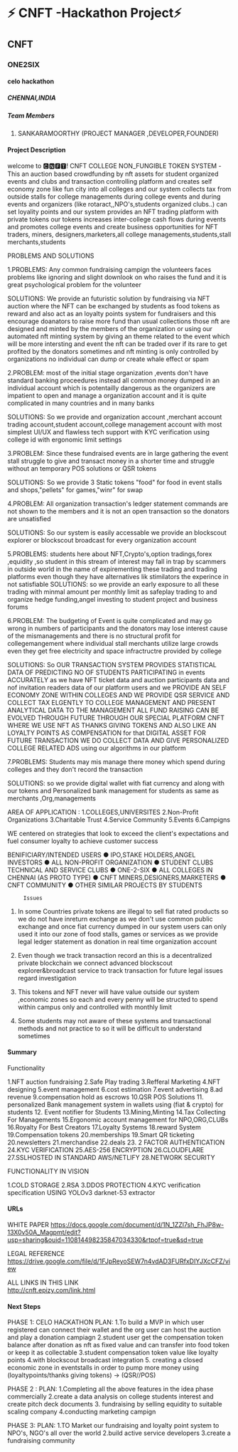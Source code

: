 # ⚡ CNFT -Hackathon Project⚡

## CNFT
### ONE2SIX
#### celo hackathon

##### CHENNAI,INDIA

##### Team Members
1. SANKARAMOORTHY (PROJECT MANAGER ,DEVELOPER,FOUNDER)


#### Project Description
 welcome to 🅲🅽🅵🆃! CNFT COLLEGE NON_FUNGIBLE TOKEN SYSTEM -This an auction based crowdfunding by nft assets for student organized events and clubs and transaction controlling platform and creates self economy zone like fun city into all colleges and our system collects tax from outside stalls for college managements during college events and during events and organizers (like rotaract,,NPO's,students organized clubs..) can set loyality points and our system provides an NFT trading platform with private tokens our tokens increases inter-college cash flows during events and promotes college events and create business opportunities for NFT traders, miners, designers,marketers,all college managements,students,stall merchants,students
 
 PROBLEMS AND SOLUTIONS
 
1.PROBLEMS:
Any common fundraising campign the volunteers faces problems like ignoring and slight downlook on who raises the fund and it is great psychological
problem for the volunteer 

SOLUTIONS:
We provide an futuristic solution by fundraising via NFT auction where the NFT can be exchanged by students as food tokens as reward and also act as an loyalty points system for fundraisers and this encourage doanators to raise more fund than usual collections those nft are designed and minted by the members of the organization or using our automated nft minting system by giving an theme related to the event which will be more intersting and event the nft can be traded over if its rare to get profited by the donators sometimes and nft minting is only controlled by organizations no individual can dump or create whale effect or spam

2.PROBLEM:
most of the initial stage organization ,events don't have standard banking proceedures instead all common money dumped in an individual account which is
potentailly dangerous as the organizers are impatient to open and manage a organization account and it is quite complicated in many countries and in many 
banks

SOLUTIONS:
So we provide and organization account ,merchant account trading account,student account,college management account with most simplest UI/UX and flawless tech support with KYC verification using college id with ergonomic limit settings

3.PROBLEM:
Since these fundraised events are in large gathering the event stall struggle to give and transact money in a shorter time and struggle without an temporary POS solutions or QSR tokens

SOLUTIONS:
So we provide 3 Static tokens "food" for food in event stalls and shops,"pellets" for games,"winr" for swap

4.PROBLEM:
All organization transaction's ledger statement commands are not shown to the members and it is not an open transaction so the donators are unsatisfied

SOLUTIONS:
So our system is easily accessable we provide an blockscout explorer or blockscout broadcast for every organization account

5.PROBLEMS:
students here about NFT,Crypto's,option tradings,forex ,equidity ,so student in this stream of interest may fall in trap by scammers in outside world in the name of expirementing these trading and trading platforms even though they have alternatives lik stimilators the experince in not satisfiable 
SOLUTIONS:
so we provide an early exposure to all these trading with minmal amount per monthly limit as safeplay trading to and organize hedge funding,angel investing to student project and business forums

6.PROBLEM:
The budgeting of Event is quite complicated and may go wrong in numbers of participants and the donators may lose interest cause of the mismanagements and there is no structural profit for collegemangement where individual stall merchants utilize large crowds even they get free electricity and space infractructre provided by college

SOLUTIONS:
So OUR TRANSACTION SYSTEM PROVIDES STATISTICAL DATA OF PREDICTING NO OF STUDENTS PARTICIPATING in events ACCURATELY as we have NFT ticket data and auction participants data and nof invitation readers data of our platform users and we PROVIDE AN SELF ECONOMY ZONE WITHIN COLLEGES AND WE PROVIDE QSR SERVICE AND COLLECT TAX ELGENTLY TO  COLLEGE MANAGEMENT AND PRESENT ANALYTICAL DATA TO THE MANAGEMENT ALL FUND RAISING CAN BE EVOLVED THROUGH FUTURE THROUGH OUR SPECIAL  PLATFORM CNFT WHERE WE USE NFT AS THANKS GIVING TOKENS AND ALSO LIKE AN LOYALTY POINTS AS COMPENSATION for that DIGITAL ASSET FOR FUTURE TRANSACTION WE DO COLLECT DATA AND GIVE PERSONALIZED COLLEGE RELATED ADS using our algorithms in our platform

7.PROBLEMS:
Students may mis manage there money which spend during colleges and they don't record the transaction 

SOLUTIONS:
so we provide digital wallet with fiat currency and along with our tokens and Personalized bank management for students as same as merchants ,Org,managements

AREA OF APPLICATION :
1.COLLEGES,UNIVERSITES
2.Non-Profit Organizations
3.Charitable Trust
4.Service Community
5.Events
6.Campigns

 WE centered on strategies that look to exceed the client's expectations and fuel consumer loyalty to achieve customer success
 
 BENIFICIARY/INTENDED USERS
●	IPO,STAKE HOLDERS,ANGEL INVESTORS
●	ALL NON-PROFIT ORGANIZATION
●	STUDENT CLUBS TECHNICAL AND SERVICE CLUBS
●	ONE-2-SIX
●	ALL COLLEGES IN CHENNAI (AS PROTO TYPE)
●	CNFT MINERS,DESIGNERS,MARKETERS
●	CNFT COMMUNITY
●	OTHER SIMILAR PROJECTS BY STUDENTS

         Issues
                             
1. In some Countries private tokens are illegal to sell fiat rated products so we do not have inreturn exchange as we don't use common public exchange and once fiat currency dumped in our system users can only used it into our zone of food stalls, games or services as we provide legal ledger statement as donation in real time organization account 

2. Even though we track transaction record an this is a decentralized private blockchain we connect advanced blockscout explorer&broadcast service to track transaction for future legal issues regard investigation 

3. This tokens and NFT never will have value outside our system ,economic zones so each and every penny will be structed to spend within campus only and controlled with monthly limit

4. Some students may not aware of these systems and transactional methods and not practice to so it will be difficult to understand sometimes 


#### Summary

Functionality

1.NFT auction fundraising
2.Safe Play trading
3.Refferal Marketing
4.NFT designing
5.event management
6.cost estimation
7.event advertising
8.ad revenue
9.compensation hold as escrows
10.QSR POS Solutions
11. personalized Bank management system in wallets using (fiat & crypto) for students
12. Event notifier for Students
13.Mining,Minting
14.Tax Collecting For Managements
15.Ergonomic account management for NPO,ORG,CLUBs
16.Royalty For Best Creators
17.Loyalty Systems
18.reward System
19.Compensation tokens
20.memberships
19.Smart QR ticketing
20.newsletters
21.merchandise
22.deals
23. 2 FACTOR AUTHENTICATION 
24.KYC VERIFICATION
25.AES-256 ENCRYPTION
26.CLOUDFLARE
27.SSLHOSTED IN STANDARD AWS/NETLIFY
28.NETWORK SECURITY 

FUNCTIONALITY IN VISION 

1.COLD STORAGE
2.RSA
3.DDOS PROTECTION
4.KYC verification specification
USING YOLOv3 darknet-53 extractor

#### URLs

WHITE PAPER
https://docs.google.com/document/d/1N_1ZZl7sh_FhJP8w-13X0v50A_Magpmt/edit?usp=sharing&ouid=110814498235847034330&rtpof=true&sd=true

LEGAL REFERENCE
https://drive.google.com/file/d/1FJpReyoSEW7n4vdAD3FURfxDIYJXcCFZ/view

ALL LINKS IN THIS LINK    
http://cnft.epizy.com/link.html
                                                                      
#### Next Steps
PHASE 1: CELO HACKATHON 
PLAN:
1.To build a MVP in which user registered can connect their wallet and the org user can host the auction and play a donation campiagn
2.student user get the compensation token balance after donation as nft as fixed value and can transfer into food token or keep it as collectable
3.student compensation token value like loyalty points
4.with blockscout broadcast integration
5. creating a closed economic zone in eventstalls in order to pump more money using (loyaltypoints/thanks giving tokens) -> (QSR//POS)

PHASE 2 :
PLAN:
1.Completing all the above features in the idea phase commercially
2.create a data analysis on college students interest and create pitch deck documents 
3. fundraising by selling equidity to suitable scaling company
4.conducting marketing campign

PHASE 3:
PLAN:
1.TO Market our fundraising and loyalty point system to NPO's, NGO's all over the world
2.build active service developers
3.create a fundraising community
